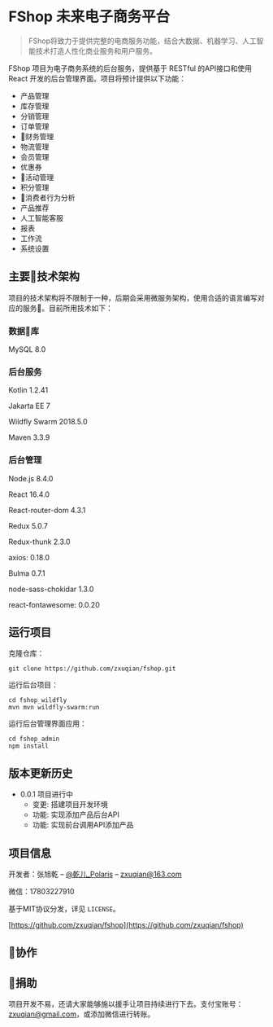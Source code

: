 # FShop 未来电子商务平台
> FShop将致力于提供完整的电商服务功能，结合大数据、机器学习、人工智能技术打造人性化商业服务和用户服务。

FShop 项目为电子商务系统的后台服务，提供基于 RESTful 的API接口和使用 React 开发的后台管理界面。项目将预计提供以下功能：

- 产品管理
- 库存管理
- 分销管理
- 订单管理
- 财务管理
- 物流管理
- 会员管理
- 优惠券
- 活动管理
- 积分管理
- 消费者行为分析
- 产品推荐
- 人工智能客服
- 报表
- 工作流
- 系统设置

## 主要技术架构
项目的技术架构将不限制于一种，后期会采用微服务架构，使用合适的语言编写对应的服务。目前所用技术如下：

### 数据库
MySQL 8.0

### 后台服务
Kotlin 1.2.41

Jakarta EE 7

Wildfly Swarm 2018.5.0

Maven 3.3.9


### 后台管理
Node.js 8.4.0

React 16.4.0

React-router-dom 4.3.1

Redux 5.0.7

Redux-thunk 2.3.0

axios: 0.18.0

Bulma 0.7.1

node-sass-chokidar 1.3.0

react-fontawesome: 0.0.20



## 运行项目

克隆仓库：

```
git clone https://github.com/zxuqian/fshop.git
```

运行后台项目：

```
cd fshop_wildfly
mvn mvn wildfly-swarm:run
```

运行后台管理界面应用：

```
cd fshop_admin
npm install
```

## 版本更新历史

* 0.0.1
    项目进行中
    * 变更: 搭建项目开发环境
    * 功能: 实现添加产品后台API
    * 功能: 实现前台调用API添加产品

## 项目信息

开发者：张旭乾 – [@乾儿_Polaris](https://weibo.com/jeffava) – zxuqian@163.com

微信：17803227910

基于MIT协议分发，详见 ``LICENSE``。

[https://github.com/zxuqian/fshop](https://github.com/zxuqian/fshop)

## 协作

## 捐助

项目开发不易，还请大家能够施以援手让项目持续进行下去。支付宝账号：zxuqian@gmail.com，或添加微信进行转账。
